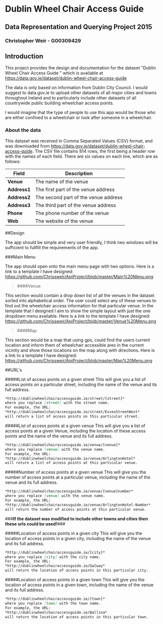 # Dublin Wheel Chair Access Guide

## Data Representation and Querying Project 2015

### Christopher Weir - G00309429

## Introduction
This project provides the design and documentation for the dataset "Dublin Wheel Chair Access Guide
" which is available at https://data.gov.ie/dataset/dublin-wheel-chair-access-guide

The data is only based on information from Dublin City Council. I would suggest to data.gov.ie to upload other datasets of all major cities and towns throughout Ireland and to particularly include other datasets of all countrywide public building wheelchair access points.

I would imagine that the type of people to use this app would be those who are either confined to a wheelchair or look after someone in a wheelchair.

### About the data

This dataset was received in Comma Separated Values (CSV) format, and was downloaded from https://data.gov.ie/dataset/dublin-wheel-chair-access-guide.
The CSV file contains 814 rows, the first being a header row with the names of each field.
There are six values on each line, which are as follows:

Field | Description
------|------------
**Venue** | The name of the venue 
**Address1** | The first part of the venue address
**Address2** | The second part of the venue address
**Address3** | The third part of the venue address
**Phone** | The phone number of the venue
**Web** | The website of the venue

##Design

The app should be simple and very user friendly, I think two windows will be sufficient to fullfill the requirements of the app.

###Main Menu

The app should open onto the main menu page with two options. Here is a link to a template I have designed: https://github.com/Chrissweir/ApiProject/blob/master/Main%20Menu.png

> ####Venue

This section would contain a drop down list of all the venues in the dataset sorted into alphabetical order. The user could select any of these venues to find out the wheelchair access information for that particular venue. In the template that I designed I aim to show the simple layout with just the one dropdown menu available. Here is a link to the template I have designed: https://github.com/Chrissweir/ApiProject/blob/master/Venue%20Menu.png

> ####Map

This section would be a map that using gps, could find the users current location and inform them of wheelchair accessible ares in the current vicinity and show those locations on the map along with directions. Here is a link to a template I have designed: https://github.com/Chrissweir/ApiProject/blob/master/Map%20Menu.png

##URL's

#####List of access points on a given street
This will give you a list of access points on a particular street, including the name of the venue and its full address.
```markdown
*http://dublinwheelchairaccessguide.ie/street/[street]*
where you replace [street] with the street name.
For example, the URL:
*http://dublinwheelchairaccessguide.ie/street/EssexStreetWest*
will return a list of access points on this particular street.
```

#####List of access points at a given venue
This will give you a list of access points at a given Venue, including the location of these access points and the name of the venue and its full address.
```markdown
*http://dublinwheelchairaccessguide.ie/venue/[venue]*
where you replace [venue] with the venue name.
For example, the URL:
*http://dublinwheelchairaccessguide.ie/venue/ArlingtonHotel*
will return a list of access points at this particular venue.
```

#####Number of access points at a given venue
This will give you the number of access points at a particular venue, including the name of the venue and its full address.
```markdown
*http://dublinwheelchairaccessguide.ie/venue/[venue]number*
where you replace [venue] with the venue name.
For example, the URL:
*http://dublinwheelchairaccessguide.ie/venue/ArlingtonHotel-Number*
will return the number of access points at this particular venue.
```

###**If the dataset was modified to include other towns and cities then these urls could be used!**###

#####Location of access points in a given city
This will give you the location of access points in a given city, including the name of the venue and its full address.
```markdown
*http://dublinwheelchairaccessguide.ie/[city]*
where you replace [city] with the city name.
For example, the URL:
*http://dublinwheelchairaccessguide.ie/Galway*
will return the location of access points in this particular city.
```

#####Location of access points in a given town
This will give you the location of access points in a given town, including the name of the venue and its full address.
```markdown
*http://dublinwheelchairaccessguide.ie/[town]*
where you replace [town] with the town name.
For example, the URL:
*http://dublinwheelchairaccessguide.ie/Ballina*
will return the location of access points in this particular town.
```
